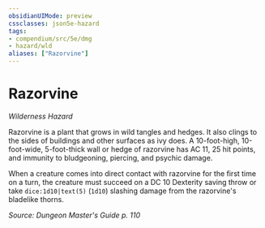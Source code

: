 ```yaml
---
obsidianUIMode: preview
cssclasses: json5e-hazard
tags:
- compendium/src/5e/dmg
- hazard/wld
aliases: ["Razorvine"]
---
```

# Razorvine
*Wilderness Hazard*  

Razorvine is a plant that grows in wild tangles and hedges. It also clings to the sides of buildings and other surfaces as ivy does. A 10-foot-high, 10-foot-wide, 5-foot-thick wall or hedge of razorvine has AC 11, 25 hit points, and immunity to bludgeoning, piercing, and psychic damage.

When a creature comes into direct contact with razorvine for the first time on a turn, the creature must succeed on a DC 10 Dexterity saving throw or take `dice:1d10|text(5)` (`1d10`) slashing damage from the razorvine's bladelike thorns.

*Source: Dungeon Master's Guide p. 110*